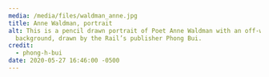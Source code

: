 ```yaml
---
media: /media/files/waldman_anne.jpg
title: Anne Waldman, portrait
alt: This is a pencil drawn portrait of Poet Anne Waldman with an off-white
  background, drawn by the Rail’s publisher Phong Bui.
credit:
  - phong-h-bui
date: 2020-05-27 16:46:00 -0500
---
```

